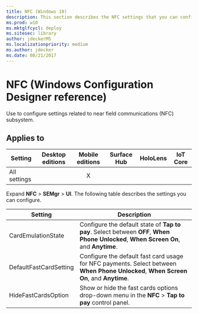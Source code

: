 ```yaml
---
title: NFC (Windows 10)
description: This section describes the NFC settings that you can configure in provisioning packages for Windows 10 using Windows Configuration Designer.
ms.prod: w10
ms.mktglfcycl: deploy
ms.sitesec: library
author: jdeckerMS
ms.localizationpriority: medium
ms.author: jdecker
ms.date: 08/21/2017
---
```


# NFC (Windows Configuration Designer reference)

Use to configure settings related to near field communications (NFC) subsystem.

## Applies to

| Setting   | Desktop editions | Mobile editions | Surface Hub | HoloLens | IoT Core |
| --- | :---: | :---: | :---: | :---: | :---: |
| All settings |   | X |  |  |  |

Expand **NFC** > **SEMgr** > **UI**. The following table describes the settings you can configure.

| Setting | Description |
| --- | --- |
| CardEmulationState | Configure the default state of **Tap to pay**. Select between **OFF**, **When Phone Unlocked**, **When Screen On**, and **Anytime**. |
| DefaultFastCardSetting | Configure the default fast card usage for NFC payments. Select between **When Phone Unlocked**, **When Screen On**, and **Anytime**. |
| HideFastCardsOption | Show or hide the fast cards options drop-down menu in the **NFC** > **Tap to pay** control panel. |